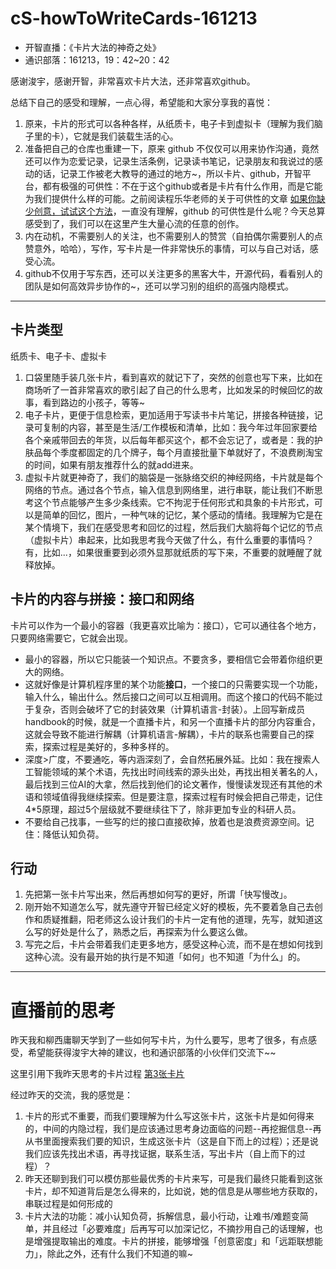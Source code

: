 # cS-howToWriteCards-161213

- 开智直播：《卡片大法的神奇之处》
- 通识部落：161213，19：42~20：42

感谢浚宇，感谢开智，非常喜欢卡片大法，还非常喜欢github。

总结下自己的感受和理解，一点心得，希望能和大家分享我的喜悦：

1. 原来，卡片的形式可以各种各样，从纸质卡，电子卡到虚拟卡（理解为我们脑子里的卡），它就是我们装载生活的心。
2. 准备把自己的仓库也重建一下，原来 github 不仅仅可以用来协作沟通，竟然还可以作为恋爱记录，记录生活条例，记录读书笔记，记录朋友和我说过的感动的话，记录工作被老大教导的通过的地方~，所以卡片、github，开智平台，都有极强的可供性：不在于这个github或者是卡片有什么作用，而是它能为我们提供什么样的可能。之前阅读程乐华老师的关于可供性的文章 [如果你缺少创意，试试这个方法](http://mp.weixin.qq.com/s/k7hKN9LD8SlXpqaxL02ihA)，一直没有理解，github 的可供性是什么呢？今天总算感受到了，我们可以在这里产生大量心流的任意的创作。
3. 内在动机，不需要别人的关注，也不需要别人的赞赏（自拍偶尔需要别人的点赞意外，哈哈），写作，写卡片是一件非常快乐的事情，可以与自己对话，感受心流。
4. github不仅用于写东西，还可以关注更多的黑客大牛，开源代码，看看别人的团队是如何高效异步协作的~，还可以学习别的组织的高强内隐模式。

---

## 卡片类型

纸质卡、电子卡、虚拟卡

1. 口袋里随手装几张卡片，看到喜欢的就记下了，突然的创意也写下来，比如在商场听了一首非常喜欢的歌引起了自己的什么思考，比如发呆的时候回忆的故事，看到路边的小孩子，等等~
2. 电子卡片，更便于信息检索，更加适用于写读书卡片笔记，拼接各种链接，记录可复制的内容，甚至是生活/工作模板和清单，比如：我今年过年回家要给各个亲戚带回去的年货，以后每年都买这个，都不会忘记了，或者是：我的护肤品每个季度都固定的几个牌子，每个月直接批量下单就好了，不浪费刷淘宝的时间，如果有朋友推荐什么的就add进来。
3. 虚拟卡片就更神奇了，我们的脑袋是一张脉络交织的神经网络，卡片就是每个网络的节点。通过各个节点，输入信息到网络里，进行串联，能让我们不断思考这个节点能够产生多少条线索。它不拘泥于任何形式和具象的卡片形式，可以是简单的回忆，图片，一种气味的记忆，某个感动的情绪。我理解为它是在某个情境下，我们在感受思考和回忆的过程，然后我们大脑将每个记忆的节点（虚拟卡片）串起来，比如我思考我今天做了什么，有什么重要的事情吗？有，比如...，如果很重要到必须外显那就纸质的写下来，不重要的就睡醒了就释放掉。

## 卡片的内容与拼接：接口和网络

卡片可以作为一个最小的容器（我更喜欢比喻为：接口），它可以通往各个地方，只要网络需要它，它就会出现。

- 最小的容器，所以它只能装一个知识点。不要贪多，要相信它会带着你组织更大的网络。
- 这就好像是计算机程序里的某个功能**接口**，一个接口的只需要实现一个功能，输入什么，输出什么。然后接口之间可以互相调用。而这个接口的代码不能过于复杂，否则会破坏了它的封装效果（计算机语言-封装）。上回写新成员handbook的时候，就是一个直播卡片，和另一个直播卡片的部分内容重合，这就会导致不能进行解耦（计算机语言-解耦），卡片的联系也需要自己的探索，探索过程是美好的，多种多样的。
- 深度>广度，不要通吃，等内涵深刻了，会自然拓展外延。比如：我在搜索人工智能领域的某个术语，先找出时间线索的源头出处，再找出相关著名的人，最后找到三位AI的大拿，然后找到他们的论文著作，慢慢读发现还有其他的术语和领域值得我继续探索。但是要注意，探索过程有时候会把自己带走，记住4*5原理，超过5个层级就不要继续往下了，除非更加专业的科研人员。
- 不要给自己找事，一些写的烂的接口直接砍掉，放着也是浪费资源空间。记住：降低认知负荷。

## 行动

1. 先把第一张卡片写出来，然后再想如何写的更好，所谓「快写慢改」。
2. 刚开始不知道怎么写，就先遵守开智已经定义好的模板，先不要着急自己去创作和质疑推翻，阳老师这么设计我们的卡片一定有他的道理，先写，就知道这么写的好处是什么了，熟悉之后，再探索为什么要这么做。
3. 写完之后，卡片会带着我们走更多地方，感受这种心流，而不是在想如何找到这种心流。没有最开始的执行是不知道「如何」也不知道「为什么」的。

---

# 直播前的思考

昨天我和柳西庸聊天学到了一些如何写卡片，为什么要写，思考了很多，有点感受，希望能获得浚宇大神的建议，也和通识部落的小伙伴们交流下~~

这里引用下我昨天思考的卡片过程 [第3张卡片](https://github.com/OpenMindClub/OpenMindWorld/issues/86)

经过昨天的交流，我的感觉是：

1. 卡片的形式不重要，而我们要理解为什么写这张卡片，这张卡片是如何得来的，中间的内隐过程，我们是应该通过思考身边面临的问题--再挖掘信息--再从书里面搜索我们要的知识，生成这张卡片（这是自下而上的过程）；还是说我们应该先找出术语，再寻找证据，联系生活，写出卡片（自上而下的过程）？
2. 昨天还聊到我们可以模仿那些最优秀的卡片来写，可是我们最终只能看到这张卡片，却不知道背后是怎么得来的，比如说，她的信息是从哪些地方获取的，串联过程是如何形成的
3. 卡片大法的功能：减小认知负荷，拆解信息，最小行动，让难书/难题变简单，并且经过「必要难度」后再写可以加深记忆，不摘抄用自己的话理解，也是增强提取输出的难度。卡片的拼接，能够增强「创意密度」和「远距联想能力」，除此之外，还有什么我们不知道的嘛~

